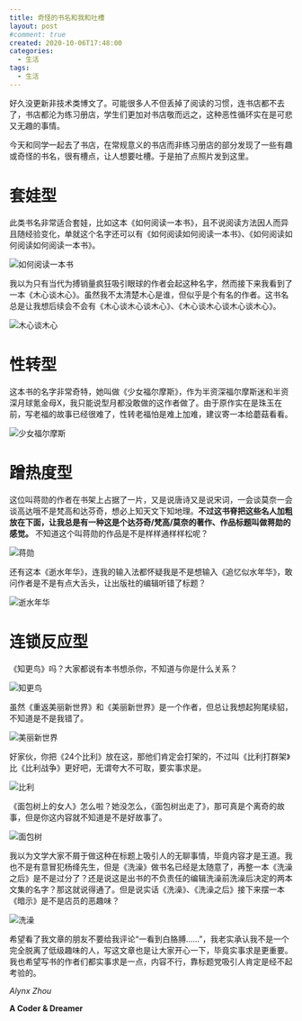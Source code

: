 ```yaml
---
title: 奇怪的书名和我和吐槽
layout: post
#comment: true
created: 2020-10-06T17:48:00
categories:
  - 生活
tags:
  - 生活
---
```

好久没更新非技术类博文了。可能很多人不但丢掉了阅读的习惯，连书店都不去了，书店都沦为练习册店，学生们更加对书店敬而远之，这种恶性循环实在是可悲又无趣的事情。

今天和同学一起去了书店，在常规意义的书店而非练习册店的部分发现了一些有趣或奇怪的书名，很有槽点，让人想要吐槽。于是拍了点照片发到这里。

<!--more-->

# 套娃型

此类书名非常适合套娃，比如这本《如何阅读一本书》，且不说阅读方法因人而异且随经验变化，单就这个名字还可以有《如何阅读如何阅读一本书》、《如何阅读如何阅读如何阅读一本书》。

![如何阅读一本书](1.jpg)

我以为只有当代为搏销量疯狂吸引眼球的作者会起这种名字，然而接下来我看到了一本《木心谈木心》。虽然我不太清楚木心是谁，但似乎是个有名的作者。这书名总是让我想后续会不会有《木心谈木心谈木心》、《木心谈木心谈木心谈木心》。

![木心谈木心](2.jpg)

# 性转型

这本书的名字非常奇特，她叫做《少女福尔摩斯》，作为半资深福尔摩斯迷和半资深月球氪金母X，我只能说型月都没敢做的这作者做了。由于原作实在是珠玉在前，写老福的故事已经很难了，性转老福怕是难上加难，建议寄一本给蘑菇看看。

![少女福尔摩斯](3.jpg)

# 蹭热度型

这位叫蒋勋的作者在书架上占据了一片，又是说唐诗又是说宋词，一会谈莫奈一会谈高达哦不是梵高和达芬奇，想必上知天文下知地理。**不过这书脊把这些名人加粗放在下面，让我总是有一种这是个达芬奇/梵高/莫奈的著作、作品标题叫做蒋勋的感觉。** 不知道这个叫蒋勋的作品是不是样样通样样松呢？

![蒋勋](4.jpg)

还有这本《逝水年华》，连我的输入法都怀疑我是不是想输入《追忆似水年华》，敢问作者是不是有点大舌头，让出版社的编辑听错了标题？

![逝水年华](5.jpg)

# 连锁反应型

《知更鸟》吗？大家都说有本书想杀你，不知道与你是什么关系？

![知更鸟](6.jpg)

虽然《重返美丽新世界》和《美丽新世界》是一个作者，但总让我想起狗尾续貂，不知道是不是我错了。

![美丽新世界](7.jpg)

好家伙，你把《24个比利》放在这，那他们肯定会打架的，不过叫《比利打群架》比《比利战争》更好吧，无谓夸大不可取，要实事求是。

![比利](8.jpg)

《面包树上的女人》怎么啦？她没怎么，《面包树出走了》，那可真是个离奇的故事，但是你这内容就不知道是不是好故事了。

![面包树](9.jpg)

我以为文学大家不屑于做这种在标题上吸引人的无聊事情，毕竟内容才是王道。我也不是有意冒犯杨绛先生，但是《洗澡》做书名已经是太随意了，再整一本《洗澡之后》是不是过分了？还是说这是出书的不负责任的编辑洗澡前洗澡后决定的两本文集的名字？那这就说得通了。但是说实话《洗澡》、《洗澡之后》接下来摆一本《暗示》是不是店员的恶趣味？

![洗澡](10.jpg)

希望看了我文章的朋友不要给我评论“一看到白胳膊……”，我老实承认我不是一个完全脱离了低级趣味的人，写这文章也是让大家开心一下，毕竟实事求是更重要。我也希望写书的作者们都实事求是一点，内容不行，靠标题党吸引人肯定是经不起考验的。

*Alynx Zhou*

**A Coder & Dreamer**
